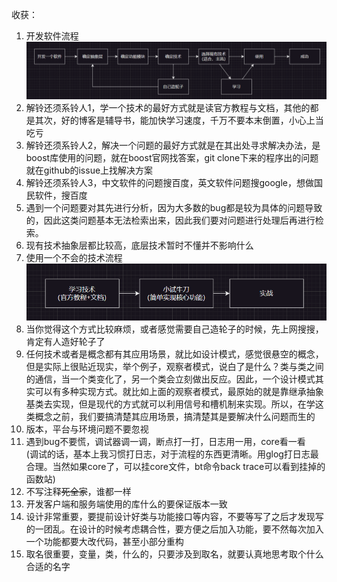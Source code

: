 收获：  
1. 开发软件流程
![Alt text](image.png)  
2. 解铃还须系铃人1，学一个技术的最好方式就是读官方教程与文档，其他的都是其次，好的博客是辅导书，能加快学习速度，千万不要本末倒置，小心上当吃亏  
3. 解铃还须系铃人2，解决一个问题的最好方式就是在其出处寻求解决办法，是boost库使用的问题，就在boost官网找答案，git clone下来的程序出的问题就在github的issue上找解决方案  
4. 解铃还须系铃人3，中文软件的问题搜百度，英文软件问题搜google，想做国民软件，搜百度
5. 遇到一个问题要对其先进行分析，因为大多数的bug都是较为具体的问题导致的，因此这类问题基本无法检索出来，因此我们要对问题进行处理后再进行检索。  
6. 现有技术抽象层都比较高，底层技术暂时不懂并不影响什么  
7. 使用一个不会的技术流程  
![Alt text](image-1.png)
8. 当你觉得这个方式比较麻烦，或者感觉需要自己造轮子的时候，先上网搜搜，肯定有人造好轮子了
9. 任何技术或者是概念都有其应用场景，就比如设计模式，感觉很悬空的概念，但是实际上很贴近现实，举个例子，观察者模式，说白了是什么？类与类之间的通信，当一个类变化了，另一个类会立刻做出反应。因此，一个设计模式其实可以有多种实现方式。就比如上面的观察者模式，最原始的就是靠继承抽象基类去实现，但是现代的方式就可以利用信号和槽机制来实现。所以，在学这类概念之前，我们要搞清楚其应用场景，搞清楚其是要解决什么问题而生的
10. 版本，平台与环境问题不要忽视
11. 遇到bug不要慌，调试器调一调，断点打一打，日志用一用，core看一看  
(调试的话，基本上我习惯打日志，对于流程的东西更清晰。用glog打日志最合理。当然如果core了，可以挂core文件，bt命令back trace可以看到挂掉的函数站)  
12. 不写注释~~死全家~~，谁都一样  
13. 开发客户端和服务端使用的库什么的要保证版本一致  
14. 设计非常重要，要提前设计好类与功能接口等内容，不要等写了之后才发现写的一团乱。在设计的时候考虑耦合性，要方便之后加入功能，要不然每次加入一个功能都要大改代码，甚至小部分重构
15. 取名很重要，变量，类，什么的，只要涉及到取名，就要认真地思考取个什么合适的名字
